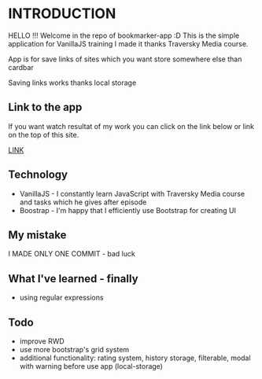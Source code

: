 # INTRODUCTION

HELLO !!! Welcome in the repo of bookmarker-app :D 
This is the simple application for VanillaJS training
I made it thanks Traversky Media course.

App is for save links of sites which you want store somewhere else than cardbar

Saving links works thanks local storage

## Link to the app

If you want watch resultat of my work you can click on the link below or link on the top of this site.

[LINK](https://simon125.github.io/bookmarker-app/)

## Technology 

- VanillaJS - I constantly learn JavaScript with Traversky Media course and tasks which he gives after episode
- Boostrap - I'm happy that I efficiently use Bootstrap for creating UI

## My mistake

I MADE ONLY ONE COMMIT - bad luck

## What I've learned - finally

- using regular expressions

## Todo

- improve RWD
- use more bootstrap's grid system
- additional functionality: rating system, history storage, filterable, modal with warning before use app (local-storage)